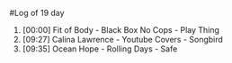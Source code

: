 #Log of 19 day

1. [00:00] Fit of Body - Black Box No Cops - Play Thing
1. [09:27] Calina Lawrence - Youtube Covers - Songbird
1. [09:35] Ocean Hope - Rolling Days - Safe
